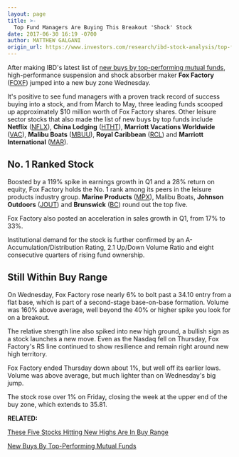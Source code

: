 ```yaml
---
layout: page
title: >-
  Top Fund Managers Are Buying This Breakout 'Shock' Stock
date: 2017-06-30 16:19 -0700
author: MATTHEW GALGANI
origin_url: https://www.investors.com/research/ibd-stock-analysis/top-fund-managers-drive-this-shocking-stock-into-new-buy-zone/
---
```





After making IBD's latest list of [new buys by top-performing mutual funds](https://www.investors.com/etfs-and-funds/mutual-funds/top-funds-light-up-on-lumentum-add-stamps-com/), high-performance suspension and shock absorber maker **Fox Factory** ([FOXF](https://research.investors.com/quote.aspx?symbol=FOXF)) jumped into a new buy zone Wednesday.









 
 
 It's positive to see fund managers with a proven track record of success buying into a stock, and from March to May, three leading funds scooped up approximately $10 million worth of Fox Factory shares.
Other leisure sector stocks that also made the list of new buys by top funds include **Netflix** ([NFLX](https://research.investors.com/quote.aspx?symbol=NFLX)), **China Lodging** ([HTHT](https://research.investors.com/quote.aspx?symbol=HTHT)), **Marriott Vacations Worldwide** ([VAC](https://research.investors.com/quote.aspx?symbol=VAC)), **Malibu Boats** ([MBUU](https://research.investors.com/quote.aspx?symbol=MBUU)), **Royal Caribbean** ([RCL](https://research.investors.com/quote.aspx?symbol=RCL)) and **Marriott International** ([MAR](https://research.investors.com/quote.aspx?symbol=MAR)).


No. 1 Ranked Stock
------------------


Boosted by a 119% spike in earnings growth in Q1 and a 28% return on equity, Fox Factory holds the No. 1 rank among its peers in the leisure products industry group. **Marine Products** ([MPX](https://research.investors.com/quote.aspx?symbol=MPX)), Malibu Boats, **Johnson Outdoors** ([JOUT](https://research.investors.com/quote.aspx?symbol=JOUT)) and **Brunswick** ([BC](https://research.investors.com/quote.aspx?symbol=BC)) round out the top five.


Fox Factory also posted an acceleration in sales growth in Q1, from 17% to 33%.


Institutional demand for the stock is further confirmed by an A- Accumulation/Distribution Rating, 2.1 Up/Down Volume Ratio and eight consecutive quarters of rising fund ownership.


Still Within Buy Range
----------------------


On Wednesday, Fox Factory rose nearly 6% to bolt past a 34.10 entry from a flat base, which is part of a second-stage base-on-base formation. Volume was 160% above average, well beyond the 40% or higher spike you look for on a breakout.



The relative strength line also spiked into new high ground, a bullish sign as a stock launches a new move. Even as the Nasdaq fell on Thursday, Fox Factory's RS line continued to show resilience and remain right around new high territory.


Fox Factory ended Thursday down about 1%, but well off its earlier lows. Volume was above average, but much lighter than on Wednesday's big jump.


The stock rose over 1% on Friday, closing the week at the upper end of the buy zone, which extends to 35.81.


**RELATED:**


[These Five Stocks Hitting New Highs Are In Buy Range](https://www.investors.com/stock-lists/new-highs/these-stocks-at-new-highs-are-breaking-out-and-in-buy-range/)


[New Buys By Top-Performing Mutual Funds](https://www.investors.com/etfs-and-funds/mutual-funds/top-funds-light-up-on-lumentum-add-stamps-com/)




